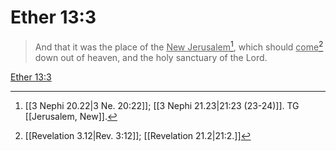 # Ether 13:3

> And that it was the place of the <u>New Jerusalem</u>[^a], which should <u>come</u>[^b] down out of heaven, and the holy sanctuary of the Lord.

[Ether 13:3](https://www.churchofjesuschrist.org/study/scriptures/bofm/ether/13?lang=eng&id=p3#p3)


[^a]: [[3 Nephi 20.22|3 Ne. 20:22]]; [[3 Nephi 21.23|21:23 (23-24)]]. TG [[Jerusalem, New]].
[^b]: [[Revelation 3.12|Rev. 3:12]]; [[Revelation 21.2|21:2.]]
